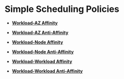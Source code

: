 # Simple Scheduling Policies<a name="cce_01_0230"></a>

-   **[Workload-AZ Affinity](workload-az-affinity.md)**  

-   **[Workload-AZ Anti-Affinity](workload-az-anti-affinity.md)**  

-   **[Workload-Node Affinity](workload-node-affinity.md)**  

-   **[Workload-Node Anti-Affinity](workload-node-anti-affinity.md)**  

-   **[Workload-Workload Affinity](workload-workload-affinity.md)**  

-   **[Workload-Workload Anti-Affinity](workload-workload-anti-affinity.md)**  


